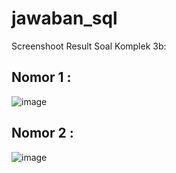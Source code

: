 # jawaban_sql
Screenshoot Result Soal Komplek 3b: 
## Nomor 1 :
![image](https://github.com/fikryaoza/jawaban_sql/assets/43574461/63e849ca-2e57-47ec-99ac-a7bac78ff943)

## Nomor 2 :
![image](https://github.com/fikryaoza/jawaban_sql/assets/43574461/9af5221f-1183-4c7d-b9b1-bc6c586e7a56)
